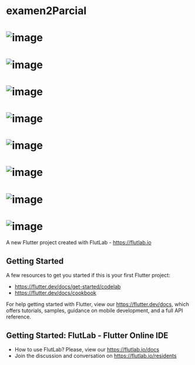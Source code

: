 # examen2Parcial
# ![image](https://github.com/user-attachments/assets/f7b47809-4be9-4d88-aa30-fe33913e7dce)
# ![image](https://github.com/user-attachments/assets/900d5d0c-b020-4341-baf2-bbed7ec0e95c)

# ![image](https://github.com/user-attachments/assets/fed327c2-11f4-451c-a380-6c0519af6fc5)
# ![image](https://github.com/user-attachments/assets/a525c63b-a662-47ef-8687-8e75a8556511)
# ![image](https://github.com/user-attachments/assets/a154a4ec-043a-4747-93b8-a88bd9469697)
# ![image](https://github.com/user-attachments/assets/e0995ef5-13d0-4018-9d99-975ceb9099bf)
# ![image](https://github.com/user-attachments/assets/84362b00-6609-47f6-86be-4762334c9700)

# ![image](https://github.com/user-attachments/assets/3166ac37-8035-454b-b87f-28ae01f2930e)




A new Flutter project created with FlutLab - https://flutlab.io

## Getting Started

A few resources to get you started if this is your first Flutter project:

- https://flutter.dev/docs/get-started/codelab
- https://flutter.dev/docs/cookbook

For help getting started with Flutter, view our
https://flutter.dev/docs, which offers tutorials,
samples, guidance on mobile development, and a full API reference.

## Getting Started: FlutLab - Flutter Online IDE

- How to use FlutLab? Please, view our https://flutlab.io/docs
- Join the discussion and conversation on https://flutlab.io/residents

